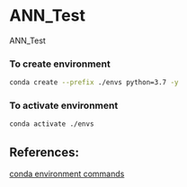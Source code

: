 # ANN_Test
ANN_Test

### To create environment
```bash 
conda create --prefix ./envs python=3.7 -y
```
### To activate environment
```bash 
conda activate ./envs
```

## References:

[conda environment commands](https://conda.io/projects/conda/en/latest/user-guide/tasks/manage-environments.html#)